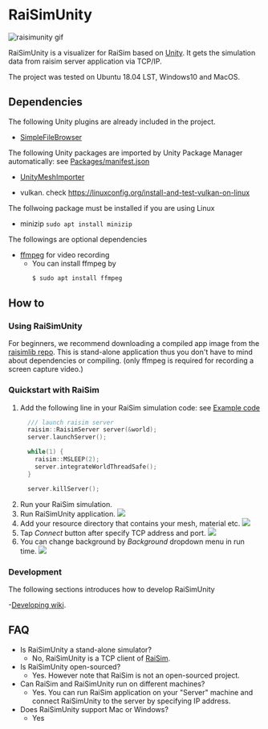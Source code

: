 # RaiSimUnity

![raisimunity gif](Images/raisimunity.gif)
 
RaiSimUnity is a visualizer for RaiSim based on [Unity](https://unity.com/). It gets the simulation data from raisim server application via TCP/IP.

The project was tested on Ubuntu 18.04 LST, Windows10 and MacOS.

## Dependencies

The following Unity plugins are already included in the project.                
- [SimpleFileBrowser](https://assetstore.unity.com/packages/tools/gui/runtime-file-browser-113006)

The following Unity packages are imported by Unity Package Manager automatically: see [Packages/manifest.json](Packages/manifest.json) 
- [UnityMeshImporter](https://github.com/eastskykang/UnityMeshImporter)

- vulkan. check https://linuxconfig.org/install-and-test-vulkan-on-linux

The follwoing package must be installed if you are using Linux
- minizip ```sudo apt install minizip```

The followings are optional dependencies
- [ffmpeg](https://www.ffmpeg.org/) for video recording
    - You can install ffmpeg by 
        ```sh
        $ sudo apt install ffmpeg
        ``` 

## How to 

### Using RaiSimUnity

For beginners, we recommend downloading a compiled app image from the [raisimlib repo](https://github.com/raisimTech/raisimLib/tree/master/raisimUnity).
This is stand-alone application thus you don't have to mind about dependencies or compiling. (only ffmpeg is required for recording a screen capture video.)

### Quickstart with RaiSim

1. Add the following line in your RaiSim simulation code: see [Example code](https://github.com/raisimTech/raisimexample)
    ```cpp
      /// launch raisim server
      raisim::RaisimServer server(&world);
      server.launchServer();
    
      while(1) {
        raisim::MSLEEP(2);
        server.integrateWorldThreadSafe();
      }
    
      server.killServer();
    ```
2. Run your RaiSim simulation. 
3. Run RaiSimUnity application.
![](Images/step1.png)
4. Add your resource directory that contains your mesh, material etc.
![](Images/step2.png)
5. Tap *Connect* button after specify TCP address and port.
![](Images/step3.png)
6. You can change background by *Background* dropdown menu in run time.
![](Images/step4.png)

### Development

The following sections introduces how to develop RaiSimUnity

-[Developing wiki](https://github.com/leggedrobotics/RaiSimUnity/wiki/developing).

## FAQ

- Is RaiSimUnity a stand-alone simulator? 
    - No, RaiSimUnity is a TCP client of [RaiSim](https://github.com/raisimtech/raisimLib).
- Is RaiSimUnity open-sourced?
    - Yes. However note that RaiSim is not an open-sourced project. 
- Can RaiSim and RaiSimUnity run on different machines? 
    - Yes. You can run RaiSim application on your "Server" machine and connect RaiSimUnity to the server by specifying IP address. 
- Does RaiSimUnity support Mac or Windows?
    - Yes
